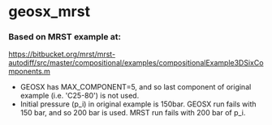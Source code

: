 # geosx_mrst

### Based on MRST example at: ###
https://bitbucket.org/mrst/mrst-autodiff/src/master/compositional/examples/compositionalExample3DSixComponents.m

* GEOSX has MAX_COMPONENT=5, and so last component of original example (i.e. 'C25-80') is not used.
* Initial pressure (p_i) in original example is 150bar. GEOSX run fails with 150 bar, and so 200 bar is used. MRST run fails with 200 bar of p_i.

